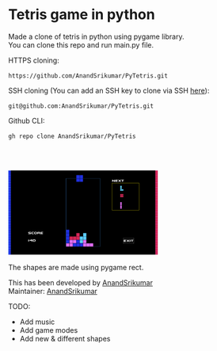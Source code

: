 <h1>Tetris game in python</h1>
<p>
  Made a clone of tetris in python using pygame library.<br>
  You can clone this repo and run main.py file.
  
  HTTPS cloning:
  ```
https://github.com/AnandSrikumar/PyTetris.git
  ```

  SSH cloning (You can add an SSH key to clone via SSH <a href="https://github.com/settings/ssh/new">here</a>):
  ```
git@github.com:AnandSrikumar/PyTetris.git
  ```

Github CLI:
  ```
gh repo clone AnandSrikumar/PyTetris
  ```
  <br><br>
</p>
<img src=".github/imgs/display.png" width="60%">
<p>The shapes are made using pygame rect.</p>

<p>
  This has been developed by <a href="https://github.com/AnandSrikumar">AnandSrikumar</a><br>
  Maintainer: <a href="https://github.com/AnandSrikumar">AnandSrikumar</a>
</p>

TODO:
<ul>
  <li>Add music</li>
  <li>Add game modes</li>
  <li>Add new & different shapes</li>
</ul>
